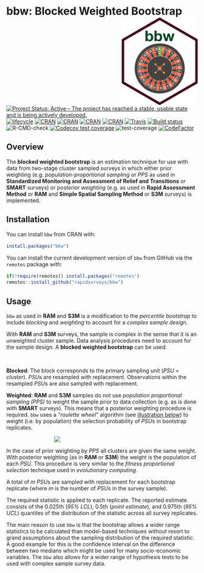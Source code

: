 
<!-- README.md is generated from README.Rmd. Please edit that file -->

# bbw: Blocked Weighted Bootstrap <img src="man/figures/bbw.png" width="200" align="right" />

<!-- badges: start -->

[![Project Status: Active – The project has reached a stable, usable
state and is being actively
developed.](http://www.repostatus.org/badges/latest/active.svg)](http://www.repostatus.org/#active)
[![lifecycle](https://img.shields.io/badge/lifecycle-maturing-blue.svg)](https://www.tidyverse.org/lifecycle/#maturing)
[![CRAN](https://img.shields.io/cran/v/bbw.svg)](https://cran.r-project.org/package=bbw)
[![CRAN](https://img.shields.io/cran/l/bbw.svg)](https://CRAN.R-project.org/package=bbw)
[![CRAN](http://cranlogs.r-pkg.org/badges/bbw)](https://CRAN.R-project.org/package=bbw)
[![CRAN](http://cranlogs.r-pkg.org/badges/grand-total/bbw)](https://CRAN.R-project.org/package=bbw)
[![Travis](https://img.shields.io/travis/rapidsurveys/bbw.svg?branch=master)](https://travis-ci.org/rapidsurveys/bbw)
[![Build
status](https://ci.appveyor.com/api/projects/status/ruuv1pw3eaxtjf75/branch/master?svg=true)](https://ci.appveyor.com/project/rapidsurveys/bbw/branch/master)
![R-CMD-check](https://github.com/rapidsurveys/bbw/workflows/R-CMD-check/badge.svg)
[![Codecov test
coverage](https://codecov.io/gh/rapidsurveys/bbw/branch/master/graph/badge.svg)](https://codecov.io/gh/rapidsurveys/bbw?branch=master)
![test-coverage](https://github.com/rapidsurveys/bbw/workflows/test-coverage/badge.svg)
[![CodeFactor](https://www.codefactor.io/repository/github/rapidsurveys/bbw/badge)](https://www.codefactor.io/repository/github/rapidsurveys/bbw)
<!-- badges: end -->

## Overview

The **blocked weighted bootstrap** is an estimation technique for use
with data from two-stage cluster sampled surveys in which either prior
weighting (e.g. *population-proportional sampling* or *PPS* as used in
**Standardized Monitoring and Assessment of Relief and Transitions** or
**SMART** surveys) or *posterior weighting* (e.g. as used in **Rapid
Assessment Method** or **RAM** and **Simple Spatial Sampling Method** or
**S3M** surveys) is implemented.

## Installation

You can install `bbw` from CRAN with:

``` r
install.packages("bbw")
```

You can install the current development version of `bbw` from GitHub via
the `remotes` package with:

``` r
if(!require(remotes)) install.packages("remotes")
remotes::install_github("rapidsurveys/bbw")
```

## Usage

`bbw` as used in **RAM** and **S3M** is a modification to the
*percentile bootstrap* to include *blocking* and *weighting* to account
for a *complex sample design*.

With **RAM** and **S3M** surveys, the sample is complex in the sense
that it is an unweighted cluster sample. Data analysis procedures need
to account for the sample design. A **blocked weighted bootstrap** can
be used:

<br/>

**Blocked**: The block corresponds to the primary sampling unit (*PSU =
cluster*). *PSU*s are resampled with replacement. Observations within
the resampled *PSU*s are also sampled with replacement.

**Weighted**: **RAM** and **S3M** samples do not use *population
proportional sampling (PPS)* to weight the sample prior to data
collection (e.g. as is done with **SMART** surveys). This means that a
posterior weighting procedure is required. `bbw` uses a *“roulette
wheel”* algorithm (see [illustration below](#FIG1)) to weight (i.e. by
population) the selection probability of *PSU*s in bootstrap replicates.

<p align="center">

<img src="man/figures/rouletteWheel.png" width="50%" style="display: block; margin: auto;" />

</p>

In the case of prior weighting by *PPS* all clusters are given the same
weight. With posterior weighting (as in **RAM** or **S3M**) the weight
is the population of each *PSU*. This procedure is very similar to the
*fitness proportional selection* technique used in *evolutionary
computing*.

A total of *m* *PSU*s are sampled with replacement for each bootstrap
replicate (where *m* is the number of *PSU*s in the survey sample).

The required statistic is applied to each replicate. The reported
estimate consists of the 0.025th (*95% LCL*), 0.5th (*point estimate*),
and 0.975th (*95% UCL*) quantiles of the distribution of the statistic
across all survey replicates.

The main reason to use `bbw` is that the bootstrap allows a wider range
statistics to be calculated than model-based techniques without resort
to grand assumptions about the sampling distribution of the required
statistic. A good example for this is the confidence interval on the
difference between two medians which might be used for many
socio-economic variables. The `bbw` also allows for a wider range of
hypothesis tests to be used with complex sample survey data.
